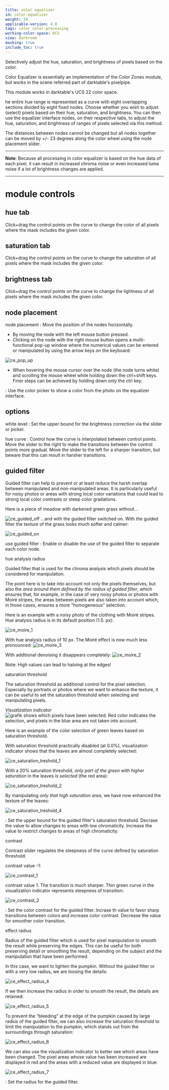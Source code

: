 ```yaml
---
title: color equalizer
id: color-equalizer
weight: 10
applicable-version: 4.8
tags: color color-processing
working-color-space: UCS
view: darkroom
masking: true
include_toc: true
---
```


Selectively adjust the hue, saturation, and brightness of pixels based on the color.

Color Equalizer is essentially an implementation of the Color Zones module, but works in the scene referred part of darktable's pixelpipe.

This module works in darktable's UCS 22 color space.

he entire hue range is represented as a curve with eight overlapping sections divided by eight fixed nodes. Choose whether you wish to adjust (select) pixels based on their hue, saturation, and brightness. You can then use the equalizer interface nodes, on their respective tabs, to adjust the hue, saturation, and brightness of ranges of pixels selected via this method.

The distances between nodes cannot be changed but all nodes together can be moved by +/- 23 degrees along the color wheel using the node placement slider.

---

**Note**: Because all processing in color  equalizer is based on the hue data of each pixel, it can result in increased chroma noise or even increased luma noise if a lot of brightness changes are applied.

---

# module controls

## hue tab

Click+drag the control points on the curve to change the color of all pixels where the mask includes the given color.

## saturation tab

Click+drag the control points on the curve to change the saturation of all pixels where the mask includes the given color.

## brightness tab

Click+drag the control points on the curve to change the lightness of all pixels where the mask includes the given color.

## node placement

node placement
: Move the position of the nodes horizontally.

-   By moving the node with the left mouse button pressed.
-   Clicking on the node with the right mouse button opens a multi-functional pop-up window where the numerical values can be entered or manipulated by using the arrow keys on the keyboard:

![ce_pop_up](https://github.com/user-attachments/assets/7a967e81-be82-4100-b60c-c76841256add)


- When hovering the mouse cursor over the node  (the node turns white) and scrolling the mouse wheel while holding down the ctrl+shift keys. Finer steps can be achieved by holding down only the ctrl key.


: Use the color picker to show a color from the photo on the equalizer interface.

## options

white level
: Set the upper bound for the brightness correction via the slider or picker.

hue curve
: Control how the curve is interpolated between control points. Move the slider to the right to make the transitions between the control points more gradual. Move the slider to the left for a sharper transition, but beware that this can result in harsher transitions.
## guided filter
Guided filter can help to prevent or at least reduce the harsh overlap between manipulated and non-manipulated areas. It is particularly useful for noisy photos or areas with strong local color variations that could lead to strong local color contrasts or steep color gradations.

Here is a piece of meadow with darkened green grass without…

![ce_guided_off](https://github.com/user-attachments/assets/6b598b31-f285-4202-ba24-257f886fd804)
...and with the guided filter switched on. With the guided filter the texture of the grass looks much softer and calmer:

![ce_guided_on](https://github.com/user-attachments/assets/cd0960ee-aa76-486e-bcf0-67827cb9ba83)


use guided filter
: Enable or disable the use of the guided filter to separate each color node.

hue analysis radius

Guided filter that is used for the chroma analysis which pixels should be considered for manipulation. 

The point here is to take into account not only the pixels themselves, but also the _area around them defined by the radius of guided filter_, which ensures that, for example, in the case of very noisy photos or photos with Moiré stripes, the areas between pixels are also taken into account which, in those cases, ensures a more “homogeneous” selection.

Here is an example with a noisy photo of the clothing with Moiré stripes. Hue analysis radius is in its default position (1.5. px):

![ce_moire_1](https://github.com/user-attachments/assets/4538532c-a646-4543-8359-0e4dc51335ce)

With hue analysis radius of 10 px. The Moiré effect is now much less pronounced:
![ce_moire_3](https://github.com/user-attachments/assets/9c7a2c64-52f1-4444-a96c-228ce1482cf1)

With additional denoising it disappears completely:
![ce_moire_2](https://github.com/user-attachments/assets/7bf83652-d970-43f9-addc-05b51fe3074c)

Note: High values can lead to haloing at the edges!


saturation threshold

The saturation threshold as additional control for the pixel selection. Especially by portraits or photos where we want to enhance the texture, it can be useful to set the saturation threshold when selecting and manipulating pixels.

_Visualization indicator_  
![grafik](https://github.com/user-attachments/assets/be6b7a37-fa9f-4f93-9af4-01c5c05f71a6)
shows which pixels have been selected. Red color indicates the selection, and pixels in the blue area are not taken into account.

Here is an example of the color selection of green leaves based on saturation threshold.

With saturation threshold practically disabled (at 0.0%), visualization indicator shows that the leaves are almost completely selected:

![ce_saturation_treshold_1](https://github.com/user-attachments/assets/92e77378-d9e7-4a8a-9590-75ebba05a9cf)

With a 20% saturation threshold, _only part of the green with higher saturation_ in the leaves _is selected_ (the red area):

![ce_saturation_treshold_2](https://github.com/user-attachments/assets/ca620d6a-2cfc-4914-9cb9-cc1c4acc1e7b)

By manipulating _only that high saturation area_, we have now enhanced the texture of the leaves:

![ce_saturation_treshold_4](https://github.com/user-attachments/assets/3a2d7560-a108-42fd-a023-e4c813b635f2)

: Set the upper bound for the guided filter's saturation threshold. Decrase the value to allow changes to areas with low chromaticity. Increase the value to restrict changes to areas of high chromaticity.

contrast

Contrast slider regulates the steepness of the curve defined by saturation threshold:

contrast value -1:

![ce_contrast_1](https://github.com/user-attachments/assets/b4883918-3132-4536-8dac-002690610b14)

contrast value 1. The transition is much sharper. Thin green curve in the visualization indicator represents steepness of transition:

![ce_contrast_2](https://github.com/user-attachments/assets/afb72f21-e7bc-4921-8de0-d6b916b14ba0)

: Set the color contrast for the guided filter. Incrase th value to favor sharp transitions between colors and increase color contrast. Decrease the value for smoother color transition.

effect radius

Radius of the guided filter which is used for pixel manipulation to smooth the result while preserving the edges. 
This can be useful for both preserving detail or smoothing the result, depending on the subject and the manipulation  that have been performed.

In this case, we want to lighten the pumpkin. Without the guided filter or with a very low radius, we are loosing the details:

![ce_effect_radius_4](https://github.com/user-attachments/assets/e16f7d9d-e960-40a2-bb49-f884070d8b52)

If we then increase the radius in order to smooth the result, the details are retained:

![ce_effect_radius_5](https://github.com/user-attachments/assets/908744b2-7bb2-4a2f-abe0-9bad8cf14740)

To prevent the “bleeding” at the edge of the pumpkin caused by large radius of the guided filter, we can also increase the saturation threshold to limit the manipulation to the pumpkin, which stands out from the surroundings through saturation:

![ce_effect_radius_6](https://github.com/user-attachments/assets/4806a130-7690-4204-997e-92b8232727c5)

We can also use the visualization indicator to better see which areas have been changed. The pixel areas whose value has been increased are displayed in red and the areas with a reduced value are displayed in blue:

![ce_effect_radius_7](https://github.com/user-attachments/assets/3fe755d4-1fee-4876-a743-bf0db4c5d319)


: Set the radius for the guided filter.
